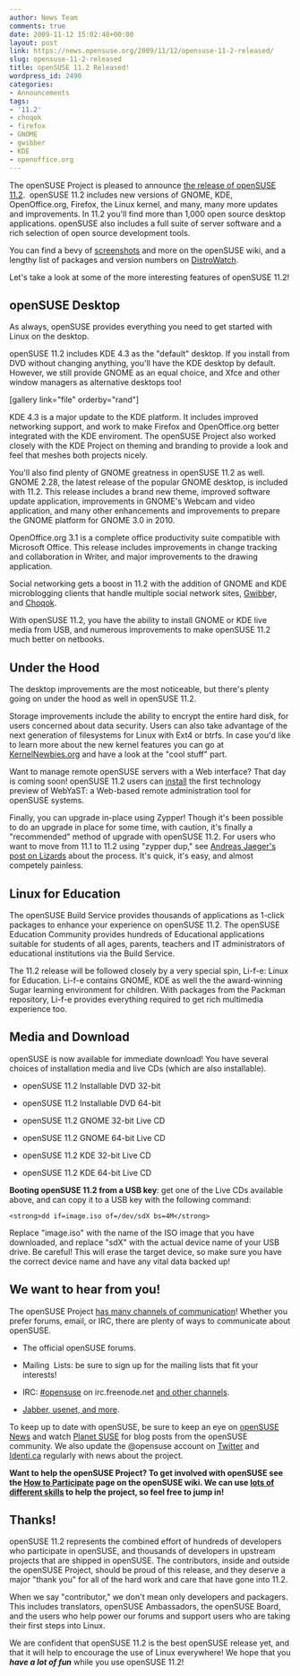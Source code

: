 ```yaml
---
author: News Team
comments: true
date: 2009-11-12 15:02:48+00:00
layout: post
link: https://news.opensuse.org/2009/11/12/opensuse-11-2-released/
slug: opensuse-11-2-released
title: openSUSE 11.2 Released!
wordpress_id: 2490
categories:
- Announcements
tags:
- '11.2'
- choqok
- firefox
- GNOME
- gwibber
- KDE
- openoffice.org
---
```


The openSUSE Project is pleased to announce [the release of openSUSE 11.2](//software.opensuse.org/).  openSUSE 11.2 includes new versions of GNOME, KDE, OpenOffice.org, Firefox, the Linux kernel, and many, many more updates and improvements. In 11.2 you'll find more than 1,000 open source desktop applications. openSUSE also includes a full suite of server software and a rich selection of open source development tools.

You can find a bevy of [screenshots](//en.opensuse.org/Screenshots/11.2) and more on the openSUSE wiki, and a lengthy list of packages and version numbers on [DistroWatch](//distrowatch.com/suse).

Let's take a look at some of the more interesting features of openSUSE 11.2!


## openSUSE Desktop


As always, openSUSE provides everything you need to get started with Linux on the desktop.

openSUSE 11.2 includes KDE 4.3 as the "default" desktop. If you install from DVD without changing anything, you'll have the KDE desktop by default. However, we still provide GNOME as an equal choice, and Xfce and other window managers as alternative desktops too!

[gallery link="file" orderby="rand"]

KDE 4.3 is a major update to the KDE platform. It includes improved networking support, and work to make Firefox and OpenOffice.org better integrated with the KDE enviroment. The openSUSE Project also worked closely with the KDE Project on theming and branding to provide a look and feel that meshes both projects nicely.

You'll also find plenty of GNOME greatness in openSUSE 11.2 as well. GNOME 2.28, the latest release of the popular GNOME desktop, is included with 11.2. This release includes a brand new theme, improved software update application, improvements in GNOME's Webcam and video application, and many other enhancements and improvements to prepare the GNOME platform for GNOME 3.0 in 2010.

OpenOffice.org 3.1 is a complete office productivity suite compatible with Microsoft Office. This release includes improvements in change tracking and collaboration in Writer, and major improvements to the drawing application.

Social networking gets a boost in 11.2 with the addition of GNOME and KDE microblogging clients that handle multiple social network sites, [Gwibbe](//en.opensuse.org/Gwibber)r, and [Choqok](//www.dissociatedpress.net/2009/11/12/microblogging-with-choqok-in-opensuse-11-2/).

With openSUSE 11.2, you have the ability to install GNOME or KDE live media from USB, and numerous improvements to make openSUSE 11.2 much better on netbooks.


## Under the Hood


The desktop improvements are the most noticeable, but there's plenty going on under the hood as well in openSUSE 11.2.

Storage improvements include the ability to encrypt the entire hard disk, for users concerned about data security. Users can also take advantage of the next generation of filesystems for Linux with Ext4 or btrfs. In case you'd like to learn more about the new kernel features you can go at [KernelNewbies.org](//kernelnewbies.org/LinuxChanges) and have a look at the "cool stuff" part.

Want to manage remote openSUSE servers with a Web interface? That day is coming soon! openSUSE 11.2 users can [install](//en.opensuse.org/YaST/Web/Installation) the first technology preview of WebYaST: a Web-based remote administration tool for openSUSE systems.

Finally, you can upgrade in-place using Zypper! Though it's been possible to do an upgrade in place for some time, with caution, it's finally a "recommended" method of upgrade with openSUSE 11.2. For users who want to move from 11.1 to 11.2 using "zypper dup," see [Andreas Jaeger's post on Lizards](//lizards.opensuse.org/2009/10/01/updating-in-place-from-opensuse-11-1-to-11-2/) about the process. It's quick, it's easy, and almost competely painless.


## Linux for Education


The openSUSE Build Service provides thousands of applications as 1-click packages to enhance your experience on openSUSE 11.2. The openSUSE Education Community provides hundreds of Educational applications suitable for students of all ages, parents, teachers and IT administrators of educational institutions via the Build Service.

The 11.2 release will be followed closely by a very special spin, Li-f-e: Linux for Education. Li-f-e contains GNOME, KDE as well the the award-winning Sugar learning environment for children. With packages from the Packman repository, Li-f-e provides everything required to get rich multimedia experience too.


## Media and Download


openSUSE is now available for immediate download! You have several choices of installation media and live CDs (which are also installable).



	
  * openSUSE 11.2 Installable DVD 32-bit

	
  * openSUSE 11.2 Installable DVD 64-bit

	
  * openSUSE 11.2 GNOME 32-bit Live CD

	
  * openSUSE 11.2 GNOME 64-bit Live CD

	
  * openSUSE 11.2 KDE 32-bit Live CD

	
  * openSUSE 11.2 KDE 64-bit Live CD


**Booting openSUSE 11.2 from a USB key**: get one of the Live CDs  available above, and can copy it to a USB key with the following  command:

    
    <strong>dd if=image.iso of=/dev/sdX bs=4M</strong>


Replace "image.iso" with the name of the ISO image that you have  downloaded, and replace "sdX" with the actual device name of your USB  drive. Be careful! This will erase the target device, so make sure you  have the correct device name and have any vital data backed up!


## We want to hear from you!


The openSUSE Project [has many channels of communication](//en.opensuse.org/Communicate)! Whether you prefer forums, email, or IRC, there are plenty of ways to communicate about openSUSE.



	
  * The official openSUSE forums.

	
  * Mailing  Lists: be sure to sign up for the mailing lists that fit your interests!

	
  * IRC: [#opensuse](irc://irc.freenode.net/opensuse/) on irc.freenode.net [and other channels](//en.opensuse.org/Communicate/IRC).

	
  * [Jabber, usenet, and more](//en.opensuse.org/Communicate).


To keep up to date with openSUSE, be sure to keep an eye on [openSUSE News](../) and  watch [Planet SUSE](//www.planetsuse.org/) for  blog posts from the openSUSE community. We also update the @opensuse account on [Twitter](//twitter.com/opensuse) and [Identi.ca](//identi.ca/opensuse) regularly with news about the project.

**Want to help the openSUSE Project? To get involved with openSUSE see  the [How to Participate](//en.opensuse.org/How_to_Participate) page on the openSUSE wiki. We can  use [lots of different skills](//en.opensuse.org/How_to_Participate#What_skills_are_necessary.3F) to help the  project, so feel free to jump in!**


## Thanks!


openSUSE 11.2 represents the combined effort of hundreds of  developers who participate in openSUSE, and thousands of developers in  upstream projects that are shipped in openSUSE. The contributors, inside  and outside the openSUSE Project, should be proud of this release, and  they deserve a major "thank you" for all of the hard work and care that  have gone into 11.2.

When we say "contributor," we don't mean only developers and  packagers. This includes translators, openSUSE Ambassadors, the openSUSE  Board, and the users who help power our forums and support users who  are taking their first steps into Linux.

We are confident that openSUSE 11.2 is the best openSUSE release yet,  and that it will help to encourage the use of Linux everywhere! We hope  that you **_have a lot of fun_** while you use openSUSE 11.2!
